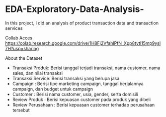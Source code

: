 # EDA-Exploratory-Data-Analysis-
In this project, I did an analysis of product transaction data and transaction services

Collab Acces https://colab.research.google.com/drive/1H8Fj2VfahlPfN_Xpp8tvtl15mp9ysI7H?usp=sharing

About the Dataset
- Transaksi Produk: Berisi tanggal terjadi transaksi, nama customer, nama sales, dan
nilai transaksi
- Transaksi Service: Berisi transaksi yang berupa jasa
- Campaign : Berisi tipe marketing campaign, tanggal berjalannya campaign, dan budget
untuk campaign
- Customer : Berisi nama customer, usia, gender, serta domisili
- Review Produk : Berisi kepuasan customer pada produk yang dibeli
- Review Perusahaan : Berisi kepuasan customer terhadap perusahaan tersebut
